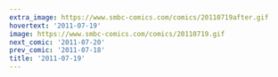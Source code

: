 ```yaml
---
extra_image: https://www.smbc-comics.com/comics/20110719after.gif
hovertext: '2011-07-19'
image: https://www.smbc-comics.com/comics/20110719.gif
next_comic: '2011-07-20'
prev_comic: '2011-07-18'
title: '2011-07-19'
---
```


